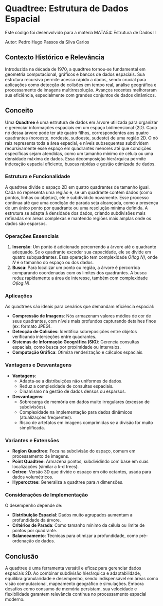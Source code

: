 # Quadtree: Estrutura de Dados Espacial
Este código foi desenvolvido para a matéria MATA54: Estrutura de Dados II

Autor: Pedro Hugo Passos da Silva Carlos

## Contexto Histórico e Relevância
Introduzida na década de 1970, a quadtree tornou-se fundamental em geometria computacional, gráficos e bancos de dados espaciais. Sua estrutura recursiva permite acesso rápido a dados, sendo crucial para aplicações como detecção de colisões em tempo real, análise geográfica e processamento de imagens multirresolução. Avanços recentes melhoraram sua eficiência, especialmente com grandes conjuntos de dados dinâmicos.

## Conceito

Uma **Quadtree** é uma estrutura de dados em árvore utilizada para organizar e gerenciar informações espaciais em um espaço bidimensional (2D). Cada nó dessa árvore pode ter até quatro filhos, correspondentes aos quatro quadrantes (noroeste, nordeste, sudoeste, sudeste) de uma região 2D. O nó raiz representa toda a área espacial, e níveis subsequentes subdividem recursivamente esse espaço em quadrantes menores até que condições específicas sejam atendidas, como um tamanho mínimo de célula ou uma densidade máxima de dados. Essa decomposição hierárquica permite indexação espacial eficiente, buscas rápidas e gestão otimizada de dados.

### Estrutura e Funcionalidade
A quadtree divide o espaço 2D em quatro quadrantes de tamanho igual. Cada nó representa uma região e, se um quadrante contém dados (como pontos, linhas ou objetos), ele é subdividido novamente. Esse processo continua até que uma condição de parada seja alcançada, como a presença de um único ponto por quadrante ou uma resolução mínima definida. A estrutura se adapta à densidade dos dados, criando subdivisões mais refinadas em áreas complexas e mantendo regiões mais amplas onde os dados são esparsos.

### Operações Essenciais
1. **Inserção**: Um ponto é adicionado percorrendo a árvore até o quadrante adequado. Se o quadrante exceder sua capacidade, ele se divide em quatro subquadrantes. Essa operação tem complexidade *O(log N)*, onde *N* é o tamanho do espaço ou dos dados.
2. **Busca**: Para localizar um ponto ou região, a árvore é percorrida comparando coordenadas com os limites dos quadrantes. A busca reduz rapidamente a área de interesse, também com complexidade *O(log N)*.

### Aplicações
As quadtrees são ideais para cenários que demandam eficiência espacial:
- **Compressão de Imagens**: Nós armazenam valores médios de cor de seus quadrantes, com níveis mais profundos capturando detalhes finos (ex: formato JPEG).
- **Detecção de Colisões**: Identifica sobreposições entre objetos verificando interseções entre quadrantes.
- **Sistemas de Informação Geográfica (SIG)**: Gerencia consultas espaciais, como busca por proximidade ou intervalos.
- **Computação Gráfica**: Otimiza renderização e cálculos espaciais.

### Vantagens e Desvantagens
- **Vantagens**:
  - Adapta-se a distribuições não uniformes de dados.
  - Reduz a complexidade de consultas espaciais.
  - Dinamismo na gestão de dados densos ou esparsos.
- **Desvantagens**:
  - Sobrecarga de memória em dados muito irregulares (excesso de subdivisões).
  - Complexidade na implementação para dados dinâmicos (atualizações frequentes).
  - Risco de artefatos em imagens comprimidas se a divisão for muito simplificada.

### Variantes e Extensões
- **Region Quadtree**: Foca na subdivisão do espaço, comum em processamento de imagens.
- **Point Quadtree**: Armazena pontos, subdividindo com base em suas localizações (similar a k-d trees).
- **Octree**: Versão 3D que divide o espaço em oito octantes, usada para dados volumétricos.
- **Hyperoctree**: Generaliza a quadtree para *n* dimensões.

### Considerações de Implementação
O desempenho depende de:
- **Distribuição Espacial**: Dados muito agrupados aumentam a profundidade da árvore.
- **Critérios de Parada**: Como tamanho mínimo da célula ou limite de pontos por quadrante.
- **Balanceamento**: Técnicas para otimizar a profundidade, como pré-ordenação de dados.

## Conclusão
A quadtree é uma ferramenta versátil e eficaz para gerenciar dados espaciais 2D. Ao combinar subdivisão hierárquica e adaptabilidade, equilibra granularidade e desempenho, sendo indispensável em áreas como visão computacional, mapeamento geográfico e simulações. Embora desafios como consumo de memória persistam, sua velocidade e flexibilidade garantem relevância contínua no processamento espacial moderno.

